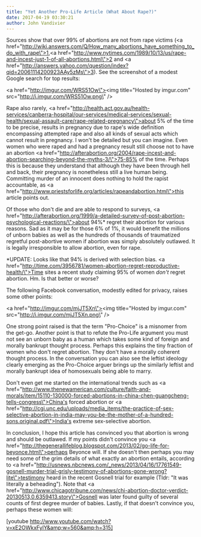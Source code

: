 ```yaml
---
title: "Yet Another Pro-Life Article (What About Rape?)"
date: 2017-04-19 03:30:21
author: John Vandivier
---
```




Sources show that over 99% of abortions are not from rape victims (<a href=\"http://wiki.answers.com/Q/How_many_abortions_have_something_to_do_with_rape\">1</a>,<a href=\"http://www.nytimes.com/1989/10/13/us/rape-and-incest-just-1-of-all-abortions.html\">2</a> and <a href=\"http://answers.yahoo.com/question/index?qid=20061114200923AAy5zMs\">3</a>). See the screenshot of a modest Google search for top results:

<a href=\"http://imgur.com/WRS51Ow\"><img title=\"Hosted by imgur.com\" src=\"http://i.imgur.com/WRS51Ow.png\" /></a>

Rape also rarely, <a href=\"http://health.act.gov.au/health-services/canberra-hospital/our-services/medical-services/sexual-health/sexual-assault-care/rape-related-pregnancy\">about 5% of the time</a> to be precise, results in pregnancy due to rape's wide definition encompassing attempted rape and also all kinds of sexual acts which cannot result in pregnancy. I won't be detailed but you can imagine. Even women who were raped and had a pregnancy result still choose not to have an abortion <a href=\"http://afterabortion.org/2004/rape-incest-and-abortion-searching-beyond-the-myths-3/\">75-85% of the time</a>. Perhaps this is because they understand that although they have been through hell and back, their pregnancy is nonetheless still a live human being. Committing murder of an innocent does nothing to hold the rapist accountable, as <a href=\"http://www.priestsforlife.org/articles/rapeandabortion.html\">this article</a> points out.

Of those who don't die and are able to respond to surveys, <a href=\"http://afterabortion.org/1999/a-detailed-survey-of-post-abortion-psychological-reactions/\">about 94%*</a> regret their abortion for various reasons. Sad as it may be for those 6% of 1%, it would benefit the millions of unborn babies as well as the hundreds of thousands of traumatized regretful post-abortive women if abortion was simply absolutely outlawed. It is legally irresponsible to allow abortion, even for rape.

*UPDATE: Looks like that 94% is derived with selection bias. <a href=\"http://time.com/3956781/women-abortion-regret-reproductive-health/\">Time sites a recent study</a> claiming 95% of women <em>don't</em> regret abortion. Hm. Is that better or worse?

The following Facebook conversation, modestly edited for privacy, raises some other points:

<a href=\"http://imgur.com/mjJT5Xn\"><img title=\"Hosted by imgur.com\" src=\"http://i.imgur.com/mjJT5Xn.png\" /></a>

One strong point raised is that the term \"Pro-Choice\" is a misnomer from the get-go. Another point is that to refute the Pro-Life argument you must not see an unborn baby as a human which takes some kind of foreign and morally bankrupt thought process. Perhaps this explains the tiny fraction of women who don't regret abortion. They don't have a morally coherent thought process. In the conversation you can also see the leftist ideology clearly emerging as the Pro-Choice arguer brings up the similarly leftist and morally bankrupt idea of homosexuals being able to marry.

Don't even get me started on the international trends such as <a href=\"http://www.thenewamerican.com/culture/faith-and-morals/item/15110-130000-forced-abortions-in-china-chen-guangcheng-tells-congress\">China's forced abortion</a> or <a href=\"http://cgi.unc.edu/uploads/media_items/the-practice-of-sex-selective-abortion-in-india-may-you-be-the-mother-of-a-hundred-sons.original.pdf\">India's extreme sex-selective abortion</a>.

In conclusion, I hope this article has convinced you that abortion is wrong and should be outlawed. If my points didn't convince you <a href=\"http://thegenerallifeblog.blogspot.com/2013/02/go-life-for-beyonce.html\">perhaps Beyonce will</a>. If she doesn't then perhaps you may need some of the grim details of what exactly an abortion entails, according to <a href=\"http://usnews.nbcnews.com/_news/2013/04/16/17761549-gosnell-murder-trial-grisly-testimony-of-abortions-gone-wrong?lite\">testimony heard in the recent Gosnell trial</a> for example (Tldr: \"It was literally a beheading\"). Note that <a href=\"http://www.chicagotribune.com/news/chi-abortion-doctor-verdict-20130513,0,6359413.story\">Gosnell was later found guilty</a> of several counts of first degree murder of babies. Lastly, if that doesn't convince you, perhaps these women will:

[youtube http://www.youtube.com/watch?v=xE2OWkxFylY&amp;w=560&amp;h=315]